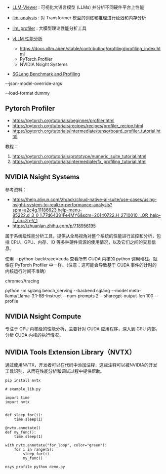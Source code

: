



- [LLM-Viewer](https://github.com/hahnyuan/LLM-Viewer.git) : 可视化大语言模型 (LLMs) 并分析不同硬件平台上性能
- [llm-analysis](https://github.com/cli99/llm-analysis) : 对 Transformer 模型的训练和推理进行延迟和内存分析
- [llm_profiler](https://github.com/harleyszhang/llm_counts) : 大模型理论性能分析工具


- [vLLM 性能分析](https://vllm.hyper.ai/docs/contributing/profiling_index/)
	- https://docs.vllm.ai/en/stable/contributing/profiling/profiling_index.html
	- PyTorch Profiler
	- NVIDIA Nsight Systems 
		

- [SGLang Benchmark and Profiling](https://docs.sglang.ai/references/benchmark_and_profiling.html)



--json-model-override-args


--load-format dummy





## Pytorch Profiler

- https://pytorch.org/tutorials/beginner/profiler.html
- https://pytorch.org/tutorials/recipes/recipes/profiler_recipe.html
- https://pytorch.org/tutorials/intermediate/tensorboard_profiler_tutorial.html

教程：

1. https://pytorch.org/tutorials/prototype/numeric_suite_tutorial.html
2. https://pytorch.org/tutorials/intermediate/fx_profiling_tutorial.html






## NVIDIA Nsight Systems 



参考资料：
- https://help.aliyun.com/zh/ack/cloud-native-ai-suite/use-cases/using-nsight-system-to-realize-performance-analysis?spm=a2c4g.11186623.help-menu-85222.d_3_0_1.77d64381Fe4MY6&scm=20140722.H_2710010._.OR_help-T_cn~zh-V_1
- https://zhuanlan.zhihu.com/p/718956195


属于系统级性能分析工具，提供从全局视角对整个系统的性能进行监控和分析，包括 CPU、GPU、内存、IO 等多种硬件资源的使用情况，以及它们之间的交互信息。


使用 --python-backtrace=cuda 查看所有 CUDA 内核的 python 调用堆栈，就像在 PyTorch Profiler 中一样。（注意：这可能会导致基于 CUDA 事件的计时的内核运行时间不准确）



chrome://tracing


python -m sglang.bench_serving --backend sglang --model meta-llama/Llama-3.1-8B-Instruct --num-prompts 2 --sharegpt-output-len 100 --profile



## NVIDIA Nsight Compute

专注于 GPU 内核级的性能分析，主要针对 CUDA 应用程序，深入到 GPU 内部，分析 CUDA 内核的执行情况。





## NVIDIA Tools Extension Library（NVTX）

通过使用NVTX，开发者可以在代码中添加注释，这些注释可以被NVIDIA的开发工具识别，从而在性能分析和调试过程中提供帮助。

```
pip install nvtx
```


```
# example_lib.py

import time
import nvtx


def sleep_for(i):
    time.sleep(i)

@nvtx.annotate()
def my_func():
    time.sleep(1)

with nvtx.annotate("for_loop", color="green"):
    for i in range(5):
        sleep_for(i)
        my_func()

```

```
nsys profile python demo.py
```














